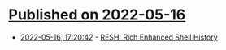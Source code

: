 # [Published on 2022-05-16](index.md)

* [2022-05-16, 17:20:42](https://news.ycombinator.com/item?id=31400557) - [RESH: Rich Enhanced Shell History](https://github.com/curusarn/resh)
